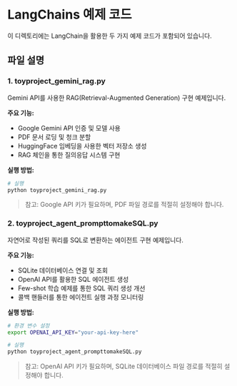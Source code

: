 # LangChains 예제 코드

이 디렉토리에는 LangChain을 활용한 두 가지 예제 코드가 포함되어 있습니다.

## 파일 설명

### 1. toyproject_gemini_rag.py

Gemini API를 사용한 RAG(Retrieval-Augmented Generation) 구현 예제입니다.

**주요 기능:**
- Google Gemini API 인증 및 모델 사용
- PDF 문서 로딩 및 청크 분할
- HuggingFace 임베딩을 사용한 벡터 저장소 생성
- RAG 체인을 통한 질의응답 시스템 구현

**실행 방법:**
```bash
# 실행
python toyproject_gemini_rag.py
```

> 참고: Google API 키가 필요하며, PDF 파일 경로를 적절히 설정해야 합니다.

### 2. toyproject_agent_prompttomakeSQL.py

자연어로 작성된 쿼리를 SQL로 변환하는 에이전트 구현 예제입니다.

**주요 기능:**
- SQLite 데이터베이스 연결 및 조회
- OpenAI API를 활용한 SQL 에이전트 생성
- Few-shot 학습 예제를 통한 SQL 쿼리 생성 개선
- 콜백 핸들러를 통한 에이전트 실행 과정 모니터링

**실행 방법:**
```bash
# 환경 변수 설정
export OPENAI_API_KEY="your-api-key-here"

# 실행
python toyproject_agent_prompttomakeSQL.py
```

> 참고: OpenAI API 키가 필요하며, SQLite 데이터베이스 파일 경로를 적절히 설정해야 합니다. 